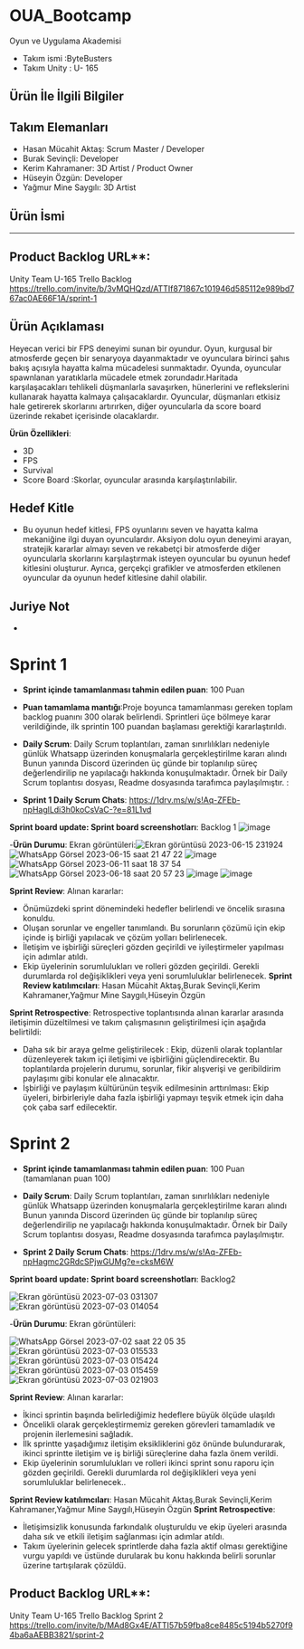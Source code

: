 # OUA_Bootcamp
Oyun ve Uygulama Akademisi
- Takım ismi :ByteBusters
- Takım Unity : U- 165

## Ürün İle İlgili Bilgiler


## Takım Elemanları
- Hasan Mücahit Aktaş: Scrum Master / Developer
- Burak Sevinçli: Developer
- Kerim Kahramaner: 3D Artist / Product Owner
- Hüseyin Özgün: Developer
- Yağmur Mine Saygılı: 3D Artist

## Ürün İsmi
----

## Product Backlog URL**:
Unity Team U-165 Trello Backlog
https://trello.com/invite/b/3vMQHQzd/ATTIf871867c101946d585112e989bd767ac0AE66F1A/sprint-1

## Ürün Açıklaması 
Heyecan verici bir FPS deneyimi sunan bir oyundur. Oyun, kurgusal bir atmosferde geçen bir senaryoya dayanmaktadır ve oyunculara birinci şahıs bakış açısıyla hayatta kalma mücadelesi sunmaktadır.
Oyunda, oyuncular spawnlanan yaratıklarla mücadele etmek zorundadır.Haritada karşılaşacakları tehlikeli düşmanlarla savaşırken, hünerlerini ve reflekslerini kullanarak hayatta kalmaya çalışacaklardır. Oyuncular, düşmanları etkisiz hale getirerek skorlarını artırırken, diğer oyuncularla da score board üzerinde rekabet içerisinde olacaklardır.

**Ürün Özellikleri**:
- 3D
- FPS
- Survival
- Score Board :Skorlar, oyuncular arasında karşılaştırılabilir.

## Hedef Kitle
- Bu oyunun hedef kitlesi, FPS oyunlarını seven ve hayatta kalma mekaniğine ilgi duyan oyunculardır. Aksiyon dolu oyun deneyimi arayan, stratejik kararlar almayı seven ve rekabetçi bir atmosferde diğer oyuncularla skorlarını karşılaştırmak isteyen oyuncular bu oyunun hedef kitlesini oluşturur. Ayrıca, gerçekçi grafikler ve atmosferden etkilenen oyuncular da oyunun hedef kitlesine dahil olabilir.
## Juriye Not
-
# Sprint 1
- **Sprint içinde tamamlanması tahmin edilen puan**: 100 Puan

- **Puan tamamlama mantığı**:Proje boyunca tamamlanması gereken toplam backlog puanını 300 olarak belirlendi. Sprintleri üçe bölmeye karar verildiğinde, ilk sprintin 100 puandan başlaması gerektiği kararlaştırıldı.

- **Daily Scrum**: Daily Scrum toplantıları, zaman sınırlılıkları nedeniyle günlük Whatsapp üzerinden konuşmalarla gerçekleştirilme kararı alındı  Bunun yanında Discord üzerinden üç günde bir toplanılıp süreç değerlendirilip ne yapılacağı hakkında konuşulmaktadır. Örnek bir Daily Scrum toplantısı dosyası, Readme dosyasında tarafımca paylaşılmıştır. : 
- **Sprint 1 Daily Scrum Chats**:
https://1drv.ms/w/s!Aq-ZFEb-npHaglLdi3h0koCsVaC-?e=81L1vd

**Sprint board update: Sprint board screenshotları**: Backlog 1
![image](https://github.com/buraksevincli/OUA_Bootcamp/assets/135923265/93bb3a85-de72-4210-907a-0d8619c26db4)


-**Ürün Durumu**: Ekran görüntüleri:![Ekran görüntüsü 2023-06-15 231924](https://github.com/buraksevincli/OUA_Bootcamp/assets/135923265/a5be3d52-e37d-44f5-b18d-e235cbb0995c)
![WhatsApp Görsel 2023-06-15 saat 21 47 22](https://github.com/buraksevincli/OUA_Bootcamp/assets/135923265/ad0a678f-d363-44f1-a136-3013c8f17cfb)
![image](https://github.com/buraksevincli/OUA_Bootcamp/assets/135923265/e891ac2b-1e55-4276-bcc9-aa7a6f08fb44)
![WhatsApp Görsel 2023-06-11 saat 18 37 54](https://github.com/buraksevincli/OUA_Bootcamp/assets/135923265/3cd4dae8-3536-4cf8-b7b6-cbde166c12a2)
![WhatsApp Görsel 2023-06-18 saat 20 57 23](https://github.com/buraksevincli/OUA_Bootcamp/assets/135923265/dc6619cd-7782-4beb-b081-cda555a661c8)
![image](https://github.com/buraksevincli/OUA_Bootcamp/assets/135923265/59a12a77-0005-4782-ac30-8bc87a14231b)
![image](https://github.com/buraksevincli/OUA_Bootcamp/assets/135923265/c441b882-3cff-4667-8605-71b30aa27f8f)


**Sprint Review**:
Alınan kararlar:
 - Önümüzdeki sprint dönemindeki hedefler belirlendi ve öncelik sırasına konuldu. 
 - Oluşan sorunlar ve engeller tanımlandı. Bu sorunların çözümü için ekip içinde iş birliği yapılacak ve çözüm yolları belirlenecek.
 - İletişim ve işbirliği süreçleri gözden geçirildi ve iyileştirmeler yapılması için adımlar atıldı.
 - Ekip üyelerinin sorumlulukları ve rolleri gözden geçirildi. Gerekli durumlarda rol değişiklikleri veya yeni sorumluluklar belirlenecek.
 **Sprint Review katılımcıları**: 
 Hasan Mücahit Aktaş,Burak Sevinçli,Kerim Kahramaner,Yağmur Mine Saygılı,Hüseyin Özgün

**Sprint Retrospective**:
Retrospective toplantısında alınan kararlar arasında iletişimin düzeltilmesi ve takım çalışmasının geliştirilmesi için aşağıda belirtildi:
- Daha sık bir araya gelme geliştirilecek : Ekip, düzenli olarak toplantılar düzenleyerek takım içi iletişimi ve işbirliğini güçlendirecektir. Bu toplantılarda projelerin durumu, sorunlar, fikir alışverişi ve geribildirim paylaşımı gibi konular ele alınacaktır.
- İşbirliği ve paylaşım kültürünün teşvik edilmesinin arttırılması: Ekip üyeleri, birbirleriyle daha fazla işbirliği yapmayı teşvik etmek için daha çok çaba sarf edilecektir.
# Sprint 2

- **Sprint içinde tamamlanması tahmin edilen puan**: 100 Puan (tamamlanan puan 100)
  
- **Daily Scrum**: Daily Scrum toplantıları, zaman sınırlılıkları nedeniyle günlük Whatsapp üzerinden konuşmalarla gerçekleştirilme kararı alındı  Bunun yanında Discord üzerinden üç günde bir toplanılıp süreç değerlendirilip ne yapılacağı hakkında konuşulmaktadır. Örnek bir Daily Scrum toplantısı dosyası, Readme dosyasında tarafımca paylaşılmıştır.
-  **Sprint 2 Daily Scrum Chats**:
https://1drv.ms/w/s!Aq-ZFEb-npHagmc2GRdcSPjwGUMg?e=cksM6W

**Sprint board update: Sprint board screenshotları**: Backlog2

![Ekran görüntüsü 2023-07-03 031307](https://github.com/buraksevincli/OUA_Bootcamp/assets/135923265/002e1b11-4567-4f0b-8ce4-5c8d9f7be143)
![Ekran görüntüsü 2023-07-03 014054](https://github.com/buraksevincli/OUA_Bootcamp/assets/135923265/7789a4a0-359c-4569-b08c-caea72a1934d)

-**Ürün Durumu**: Ekran görüntüleri:

![WhatsApp Görsel 2023-07-02 saat 22 05 35](https://github.com/buraksevincli/OUA_Bootcamp/assets/135923265/52d5f39f-c747-4c5e-b547-854601a930e8)
![Ekran görüntüsü 2023-07-03 015533](https://github.com/buraksevincli/OUA_Bootcamp/assets/135923265/dd899570-37c8-42a0-adbd-15f40bd844d5)
![Ekran görüntüsü 2023-07-03 015424](https://github.com/buraksevincli/OUA_Bootcamp/assets/135923265/8790e7e4-3768-474e-b7cc-f99c3b7c52fb)
![Ekran görüntüsü 2023-07-03 015459](https://github.com/buraksevincli/OUA_Bootcamp/assets/135923265/47338c96-ac76-4f71-aeb7-3f5bcef07b67)
![Ekran görüntüsü 2023-07-03 021903](https://github.com/buraksevincli/OUA_Bootcamp/assets/135923265/6f039fd0-2e52-4809-b5cc-d386ca407607)


**Sprint Review**: 
Alınan kararlar: 
- İkinci sprintin başında belirlediğimiz hedeflere büyük ölçüde ulaşıldı
- Öncelikli olarak gerçekleştirmemiz gereken görevleri tamamladık ve projenin ilerlemesini sağladık.
- İlk sprintte yaşadığımız iletişim eksikliklerini göz önünde bulundurarak, ikinci sprintte iletişim ve iş birliği süreçlerine daha fazla önem verildi.
- Ekip üyelerinin sorumlulukları ve rolleri ikinci sprint sonu raporu için gözden geçirildi. Gerekli durumlarda rol değişiklikleri veya yeni sorumluluklar belirlenecek..

**Sprint Review katılımcıları**:
Hasan Mücahit Aktaş,Burak Sevinçli,Kerim Kahramaner,Yağmur Mine Saygılı,Hüseyin Özgün
 **Sprint Retrospective**:
- İletişimsizlik konusunda farkındalık oluşturuldu ve ekip üyeleri arasında daha sık ve etkili iletişim sağlanması için adımlar atıldı.
- Takım üyelerinin gelecek sprintlerde daha fazla aktif olması gerektiğine vurgu yapıldı ve üstünde durularak bu konu hakkında belirli sorunlar üzerine tartışılarak çözüldü.
## Product Backlog URL**:
Unity Team U-165 Trello Backlog Sprint 2
https://trello.com/invite/b/MAd8Gx4E/ATTI57b59fba8ce8485c5194b5270f94ba6aAEBB3821/sprint-2

